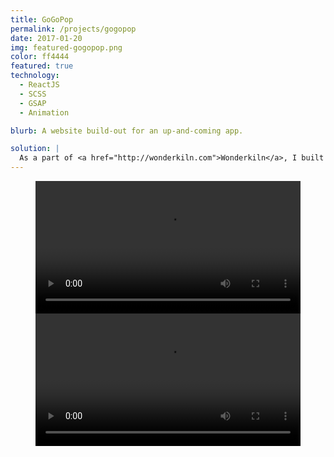 ```yaml
---
title: GoGoPop
permalink: /projects/gogopop
date: 2017-01-20
img: featured-gogopop.png
color: ff4444
featured: true
technology:
  - ReactJS
  - SCSS
  - GSAP
  - Animation

blurb: A website build-out for an up-and-coming app.

solution: |
  As a part of <a href="http://wonderkiln.com">Wonderkiln</a>, I built out the public site for GoGoPop using ReactJS. The site is fully responsive and features stunning CSS and Javascript based animations to draw the viewer's attention.
---
```

<figure class="projects__image-wrapper projects__image-wrapper--video row row--full" style="background-color: #{{ page.color }}">
  <div class="projects__col--two-thirds">
    <video class="projects__image" controls width="100%">
      <source src="{{ site.imgurl }}flurgle-scroll-animation.webm" type="video/webm">
    </video>
  </div>
  <div class="projects__col--one-third">
    <video class="projects__image" controls width="100%">
      <source src="{{ site.imgurl }}flurgle-404-animation.webm" type="video/webm">
    </video>
  </div>
</figure>
